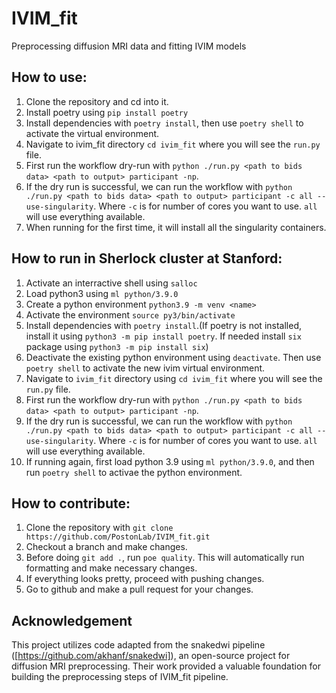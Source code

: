 # IVIM_fit

Preprocessing diffusion MRI data and fitting IVIM models

## How to use:

  1. Clone the repository and cd into it.
  2. Install poetry using `pip install poetry`
  2. Install dependencies with `poetry install`, then use `poetry shell` to activate the virtual environment.
  3. Navigate to ivim_fit directory `cd ivim_fit` where you will see the `run.py` file.
  4. First run the workflow dry-run with `python ./run.py <path to bids data> <path to output> participant -np`.
  5. If the dry run is successful, we can run the workflow with `python ./run.py <path to bids data> <path to output> participant -c all --use-singularity`. Where `-c` is for number of cores you want to use. `all` will use everything available.
  6. When running for the first time, it will install all the singularity containers. 

## How to run in Sherlock cluster at Stanford:

  1. Activate an interractive shell using `salloc`
  1. Load python3 using `ml python/3.9.0`
  2. Create a python environment `python3.9 -m venv <name>`
  3. Activate the environment `source py3/bin/activate`
  4. Install dependencies with `poetry install`.(If poetry is not installed, install it using `python3 -m pip install poetry`. If needed install `six` package using `python3 -m pip install six`)
  5. Deactivate the existing python environment using `deactivate`. Then use `poetry shell` to activate the new ivim virtual environment. 
  6. Navigate to `ivim_fit` directory using `cd ivim_fit` where you will see the `run.py` file.
  7. First run the workflow dry-run with `python ./run.py <path to bids data> <path to output> participant -np`.
  8. If the dry run is successful, we can run the workflow with `python ./run.py <path to bids data> <path to output> participant -c all --use-singularity`. Where `-c` is for number of cores you want to use. `all` will use everything available.
  9. If running again, first load python 3.9 using `ml python/3.9.0`, and then run `poetry shell` to activae the python environment.

## How to contribute:

  1. Clone the repository with `git clone https://github.com/PostonLab/IVIM_fit.git`
  2. Checkout a branch and make changes.
  3. Before doing `git add .`, run `poe quality`. This will automatically run formatting and make necessary changes. 
  4. If everything looks pretty, proceed with pushing changes. 
  5. Go to github and make a pull request for your changes. 

## Acknowledgement 

This project utilizes code adapted from the snakedwi pipeline ([https://github.com/akhanf/snakedwi]), an open-source project for diffusion MRI preprocessing. Their work provided a valuable foundation for building the preprocessing steps of IVIM_fit pipeline.